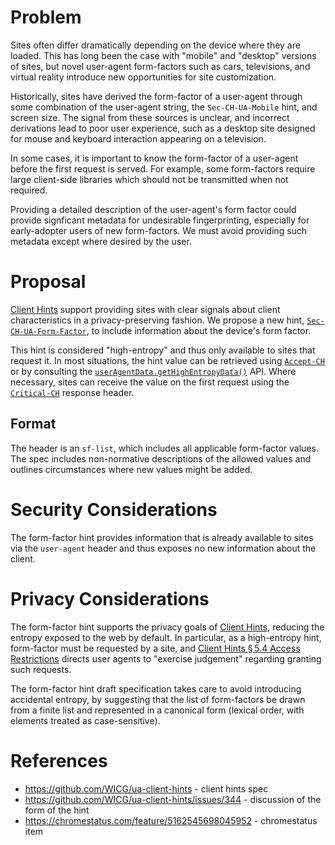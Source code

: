 # Problem

Sites often differ dramatically depending on the device where they are loaded.
This has long been the case with "mobile" and "desktop" versions of sites, but
novel user-agent form-factors such as cars, televisions, and virtual reality
introduce new opportunities for site customization.

Historically, sites have derived the form-factor of a user-agent through some
combination of the user-agent string, the `Sec-CH-UA-Mobile` hint, and screen
size. The signal from these sources is unclear, and incorrect derivations lead
to poor user experience, such as a desktop site designed for mouse and keyboard
interaction appearing on a television.

In some cases, it is important to know the form-factor of a user-agent before
the first request is served. For example, some form-factors require large
client-side libraries which should not be transmitted when not required.

Providing a detailed description of the user-agent's form factor could provide
signficant metadata for undesirable fingerprinting, especially for early-adopter
users of new form-factors. We must avoid providing such metadata except where
desired by the user.

# Proposal

[Client Hints](https://github.com/WICG/ua-client-hints) support providing sites
with clear signals about client characteristics in a privacy-preserving fashion.
We propose a new hint,
[`Sec-CH-UA-Form-Factor`](https://wicg.github.io/ua-client-hints/#sec-ch-ua-form-factor),
to include information about the device's form factor.

This hint is considered "high-entropy" and thus only available to sites that
request it. In most situations, the hint value can be retrieved using
[`Accept-CH`](https://www.rfc-editor.org/rfc/rfc8942#name-the-accept-ch-response-head)
or by consulting the
[`userAgentData.getHighEntropyData()`](https://wicg.github.io/ua-client-hints/#getHighEntropyValues)
API. Where necessary, sites can receive the value on the first request
using the
[`Critical-CH`](https://datatracker.ietf.org/doc/html/draft-davidben-http-client-hint-reliability#name-the-critical-ch-response-he)
response header.

## Format

The header is an `sf-list`, which includes all applicable form-factor values.
The spec includes non-normative descriptions of the allowed values and outlines
circumstances where new values might be added.

# Security Considerations

The form-factor hint provides information that is already available to sites
via the `user-agent` header and thus exposes no new information about the
client.

# Privacy Considerations

The form-factor hint supports the privacy goals of [Client
Hints](https://github.com/WICG/ua-client-hints), reducing the entropy exposed
to the web by default. In particular, as a high-entropy hint, form-factor must
be requested by a site, and [Client Hints § 5.4 Access
Restrictions](https://wicg.github.io/ua-client-hints/#access) directs user
agents to "exercise judgement" regarding granting such requests.

The form-factor hint draft specification takes care to avoid introducing
accidental entropy, by suggesting that the list of form-factors be drawn from a
finite list and represented in a canonical form (lexical order, with elements
treated as case-sensitive).

# References

* https://github.com/WICG/ua-client-hints - client hints spec
* https://github.com/WICG/ua-client-hints/issues/344 - discussion of the form of
  the hint
* https://chromestatus.com/feature/5162545698045952 - chromestatus item
